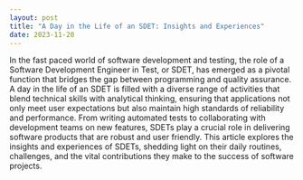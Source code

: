 ```yaml
---
layout: post
title: "A Day in the Life of an SDET: Insights and Experiences"
date: 2023-11-20
---
```


In the fast paced world of software development and testing, the role of a Software Development Engineer in Test, or SDET, has emerged as a pivotal function that bridges the gap between programming and quality assurance. A day in the life of an SDET is filled with a diverse range of activities that blend technical skills with analytical thinking, ensuring that applications not only meet user expectations but also maintain high standards of reliability and performance. From writing automated tests to collaborating with development teams on new features, SDETs play a crucial role in delivering software products that are robust and user friendly. This article explores the insights and experiences of SDETs, shedding light on their daily routines, challenges, and the vital contributions they make to the success of software projects.
